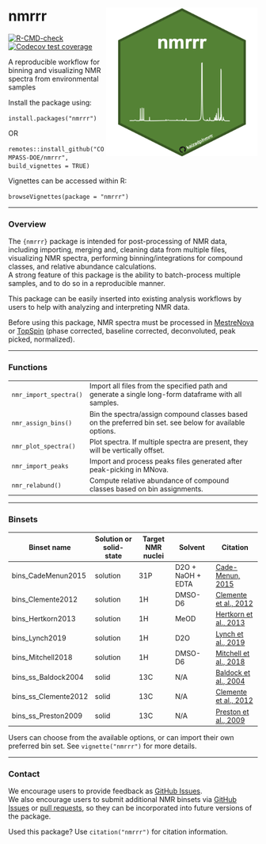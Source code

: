 # nmrrr <a href='https://github.com/kaizadp/nmrrr'><img src='images/nmr_hex.png' align="right" height="300" /></a>

<!-- badges: start -->
  [![R-CMD-check](https://github.com/kaizadp/nmrrr/workflows/R-CMD-check/badge.svg)](https://github.com/kaizadp/nmrrr/actions)
[![Codecov test coverage](https://codecov.io/gh/kaizadp/nmrrr/branch/master/graph/badge.svg)](https://app.codecov.io/gh/kaizadp/nmrrr?branch=master)
<!-- badges: end -->

A reproducible workflow for binning and visualizing NMR spectra from environmental samples

Install the package using:

`install.packages("nmrrr")`

OR

`remotes::install_github("COMPASS-DOE/nmrrr", build_vignettes = TRUE)`

Vignettes can be accessed within R:

`browseVignettes(package = "nmrrr")`

---

### Overview

The `{nmrrr}` package is intended for post-processing of NMR data, 
including importing, merging and, cleaning data from multiple files, 
visualizing NMR spectra, performing binning/integrations for compound classes, 
and relative abundance calculations.   
A strong feature of this package is the ability to batch-process multiple samples, and to do so in a reproducible manner. 

This package can be easily inserted into existing analysis workflows by users 
to help with analyzing and interpreting NMR data. 

Before using this package, NMR spectra must be processed in
[MestreNova](https://mestrelab.com/download/mnova/) or
[TopSpin](https://www.bruker.com/en/products-and-solutions/mr/nmr-software/topspin.html) 
(phase corrected, baseline corrected, deconvoluted, peak picked, normalized).

---- 

### Functions

|                        |                                                                                                              |
|------------------------|--------------------------------------------------------------------------------------------------------------|
| `nmr_import_spectra()` | Import all files from the specified path and generate a single long-form dataframe with all samples.         |
| `nmr_assign_bins()`    | Bin the spectra/assign compound classes based on the preferred bin set. see below for available options.     |
| `nmr_plot_spectra()`   | Plot spectra. If multiple spectra are present, they will be vertically offset.                               |
| `nmr_import_peaks`     | Import and process peaks files generated after peak-picking in MNova.                                        |
| `nmr_relabund()`       | Compute relative abundance of compound classes based on bin assignments.                                     |

----

### Binsets

| Binset name | Solution or solid-state | Target NMR nuclei | Solvent | Citation |
|----|----|-----|----|-----|
| bins_CadeMenun2015 | solution | 31P | D2O + NaOH + EDTA | [Cade-Menun, 2015](https://doi.org/10.1016/j.geoderma.2014.12.016) | 
| bins_Clemente2012 | solution | 1H | DMSO-D6 | [Clemente et al., 2012](https://doi.org/10.1071/EN11096)
| bins_Hertkorn2013 | solution | 1H | MeOD | [Hertkorn et al., 2013](https://doi.org/10.5194/bg-10-1583-2013)
| bins_Lynch2019 | solution | 1H | D2O | [Lynch et al., 2019](https://doi.org/10.1029/2018gb006030)
| bins_Mitchell2018 | solution | 1H | DMSO-D6 | [Mitchell et al., 2018](https://doi.org/10.3390/soils2010008)
| bins_ss_Baldock2004 | solid | 13C | N/A | [Baldock et al., 2004](https://doi.org/10.1016/j.marchem.2004.06.016)
| bins_ss_Clemente2012 | solid | 13C | N/A | [Clemente et al., 2012](https://doi.org/10.1071/EN11096)
| bins_ss_Preston2009 | solid | 13C | N/A | [Preston et al., 2009](https://doi.org/10.1007/s10021-009-9266-0)

Users can choose from the available options, or can import their own preferred bin set. See `vignette("nmrrr")` for more details. 

---

### Contact

We encourage users to provide feedback as [GitHub Issues](https://github.com/COMPASS-DOE/nmrrr/issues).  
We also encourage users to submit additional NMR binsets via [GitHub Issues](https://github.com/COMPASS-DOE/nmrrr/issues) or [pull requests](https://github.com/COMPASS-DOE/nmrrr/pulls), so they can be incorporated into future versions of the package.  

Used this package? Use `citation("nmrrr")` for citation information.
